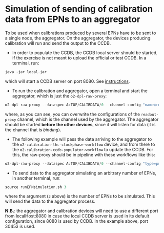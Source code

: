 <!-- doxy
\page refDetectorsCalibrationtestMacros Detectors/Calibration/testMacros
/doxy -->

# Simulation of sending of calibration data from EPNs to an aggregator

To be used when calibrations produced by several EPNs have to be sent to a single node, the aggregator.
On the aggregator, the devices producing calibration will run and send the output to the CCDB.

* In order to populate the CCDB, the CCDB local server should be started, if the exercise is not meant to
upload the official or test CCDB. In a terminal, run:
```cpp
java -jar local.jar
```
which will start a CCDB server on port 8080. See [instructions](https://github.com/AliceO2Group/AliceO2/tree/dev/CCDB#central-and-local-instances-of-the-ccdb).

* To run the calibration and aggregator, open a terminal and start the aggregator, which is just the `o2-dpl-raw-proxy`:
```cpp
o2-dpl-raw-proxy --dataspec A:TOF/CALIBDATA/0 --channel-config "name=readout-proxy,type=pull,method=bind,address=tcp://localhost:30453,rateLogging=1,transport=zeromq"
```
where, as you can see, you can overwrite the configurations of the `readout-proxy` channel, which is the channel used by the aggregator.
The aggregator should be started **before the other devices**, since it will listen for data (it is the channel that is *binding*).

* The following example will pass the data arriving to the aggregator to the `o2-calibration-lhc-clockphase-workflow` device, and from there
to the `o2-calibration-ccdb-populator-workflow` to update the CCDB. For this, the raw-proxy should be in pipeline with these workflows like this:
```cpp
o2-dpl-raw-proxy --dataspec A:TOF/CALIBDATA/0 --channel-config "type=pull,method=bind,address=tcp://localhost:30453,rateLogging=1,transport=zeromq,name=readout-proxy" | o2-calibration-lhc-clockphase-workflow --tf-per-slot 20 -b | o2-calibration-ccdb-populator-workflow --ccdb-path localhost:8080
```

* To send data to the aggregator simulating an arbitrary number of EPNs, in another terminal, run:
```cpp
source runEPNsimulation.sh 3
```
where the argument (`3` above) is the number of EPNs to be simulated. This will send the data to the aggregator process. 

**N.B.**: the aggregator and calibration devices will need to use a different port from localHost:8080 in case the local
CCDB server is used in its default configuration, since 8080 is used by CCDB. In the example above, port 30453 is used.
